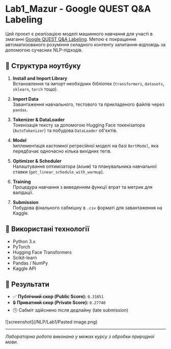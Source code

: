 
# Lab1_Mazur - Google QUEST Q&A Labeling

Цей проєкт є реалізацією моделі машинного навчання для участі в змаганні [Google QUEST Q&A Labeling](https://www.kaggle.com/competitions/google-quest-challenge). Метою є покращення автоматизованого розуміння складного контенту запитання-відповідь за допомогою сучасних NLP-підходів.

## 📁 Структура ноутбуку

1. **Install and Import Library**  
   Встановлення та імпорт необхідних бібліотек (`transformers`, `datasets`, `sklearn`, `torch` тощо).

2. **Import Data**  
   Завантаження навчального, тестового та прикладеного файлів через `pandas`.

3. **Tokenizer & DataLoader**  
   Токенізація тексту за допомогою Hugging Face токенізатора (`AutoTokenizer`) та побудова `DataLoader` об'єктів.

4. **Model**  
   Імплементація кастомної регресійної моделі на базі `BertModel`, яка передбачає одночасно кілька вихідних тегів.

5. **Optimizer & Scheduler**  
   Налаштування оптимізатора (`AdamW`) та планувальника навчальної ставки (`get_linear_schedule_with_warmup`).

6. **Training**  
   Процедура навчання з виведенням функції втрат та метрик для валідації.

7. **Submission**  
   Побудова фінального сабмішну в `.csv` форматі для завантаження на Kaggle.

## 🧪 Використані технології

- Python 3.x
- PyTorch
- Hugging Face Transformers
- Scikit-learn
- Pandas / NumPy
- Kaggle API

## 🏁 Результати

- ✅ **Публічний скор (Public Score):** `0.31051`
- 🔒 **Приватний скор (Private Score):** `0.27740`
- 🕒 Сабміт здійснено після дедлайну (late submission)

![screenshot](/NLP/Lab1/Pasted image.png)

---

_Лабораторна робота виконана у межах курсу з обробки природної мови._
